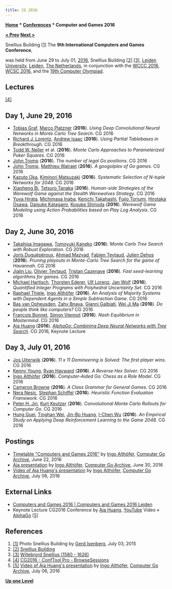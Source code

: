 ```yaml
---
title: CG 2016
---
```

**[Home](Home "Home") * [Conferences](Conferences "Conferences") * Computer and Games 2016**

**[\< Prev](CG_2013 "CG 2013") [Next >](CG_2018 "CG 2018")**

[](File:SnelliusBuilding_2015.JPG) Snellius Building <a id="cite-note-1" href="#cite-ref-1">[1]</a>
The **9th International Computers and Games Conference**,

was held from June 29 to July 01, [2016](Timeline#2016 "Timeline"), Snellius Building <a id="cite-note-2" href="#cite-ref-2">[2]</a> <a id="cite-note-3" href="#cite-ref-3">[3]</a>, [Leiden University](Leiden_University "Leiden University"), [Leiden](https://en.wikipedia.org/wiki/Leiden), [The Netherlands](https://en.wikipedia.org/wiki/Netherlands), in conjunction with the [WCCC 2016](WCCC_2016 "WCCC 2016"), [WCSC 2016](WCSC_2016 "WCSC 2016"), and the [19th Computer Olympiad](19th_Computer_Olympiad "19th Computer Olympiad").

## Lectures

<a id="cite-note-4" href="#cite-ref-4">[4]</a>

## Day 1, June 29, 2016

- [Tobias Graf](index.php?title=Tobias_Graf&action=edit&redlink=1 "Tobias Graf (page does not exist)"), [Marco Platzner](index.php?title=Marco_Platzner&action=edit&redlink=1 "Marco Platzner (page does not exist)") (**2016**). *Using Deep Convolutional Neural Networks in Monte Carlo Tree Search*. CG 2016
- [Richard J. Lorentz](Richard_J._Lorentz "Richard J. Lorentz"), [Andrew Isaac](index.php?title=Andrew_Isaac&action=edit&redlink=1 "Andrew Isaac (page does not exist)") (**2016**). *Using Partial Tablebases in Breakthrough*. CG 2016
- [Todd W. Neller](Todd_W._Neller "Todd W. Neller") et al. (**2016**). *Monte Carlo Approaches to Parameterized Poker Squares*. CG 2016
- [John Tromp](John_Tromp "John Tromp") (**2016**). *The number of legal Go positions*. CG 2016
- [John Tromp](John_Tromp "John Tromp"), [Matthieu Walraet](Matthieu_Walraet "Matthieu Walraet") (**2016**). *A googolplex of Go games*. CG 2016
- [Kazuto Oka](index.php?title=Kazuto_Oka&action=edit&redlink=1 "Kazuto Oka (page does not exist)"), [Kiminori Matsuzaki](index.php?title=Kiminori_Matsuzaki&action=edit&redlink=1 "Kiminori Matsuzaki (page does not exist)") (**2016**). *Systematic Selection of N-tuple Networks for 2048*. CG 2016
- [Xiaoheng Bi](index.php?title=Xiaoheng_Bi&action=edit&redlink=1 "Xiaoheng Bi (page does not exist)"), [Tetsuro Tanaka](Tetsuro_Tanaka "Tetsuro Tanaka") (**2016**). *Human-side Strategies of the Werewolf Game against the Stealth Werewolves Strategy*. CG 2016
- [Yuya Hirata](index.php?title=Yuya_Hirata&action=edit&redlink=1 "Yuya Hirata (page does not exist)"), [Michimasa Inaba](index.php?title=Michimasa_Inaba&action=edit&redlink=1 "Michimasa Inaba (page does not exist)"), [Kenichi Takahashi](index.php?title=Kenichi_Takahashi&action=edit&redlink=1 "Kenichi Takahashi (page does not exist)"), [Fujio Toriumi](index.php?title=Fujio_Toriumi&action=edit&redlink=1 "Fujio Toriumi (page does not exist)"), [Hirotaka Osawa](index.php?title=Hirotaka_Osawa&action=edit&redlink=1 "Hirotaka Osawa (page does not exist)"), [Daisuke Katagami](index.php?title=Daisuke_Katagami&action=edit&redlink=1 "Daisuke Katagami (page does not exist)"), [Kosuke Shinoda](index.php?title=Kosuke_Shinoda&action=edit&redlink=1 "Kosuke Shinoda (page does not exist)") (**2016**). *Werewolf Game Modeling using Action Probabilities based on Play Log Analysis*. CG 2016

## Day 2, June 30, 2016

- [Takahisa Imagawa](index.php?title=Takahisa_Imagawa&action=edit&redlink=1 "Takahisa Imagawa (page does not exist)"), [Tomoyuki Kaneko](Tomoyuki_Kaneko "Tomoyuki Kaneko") (**2016**). *Monte Carlo Tree Search with Robust Exploration*. CG 2016
- [Joris Duguépéroux](index.php?title=Joris_Dugu%C3%A9p%C3%A9roux&action=edit&redlink=1 "Joris Duguépéroux (page does not exist)"), [Ahmad Mazyad](index.php?title=Ahmad_Mazyad&action=edit&redlink=1 "Ahmad Mazyad (page does not exist)"), [Fabien Teytaud](Fabien_Teytaud "Fabien Teytaud"), [Julien Dehos](index.php?title=Julien_Dehos&action=edit&redlink=1 "Julien Dehos (page does not exist)") (**2016**). *Pruning playouts in Monte-Carlo Tree Search for the game of Havannah*. CG 2016
- [Jialin Liu](index.php?title=Jialin_Liu&action=edit&redlink=1 "Jialin Liu (page does not exist)"), [Olivier Teytaud](Olivier_Teytaud "Olivier Teytaud"), [Tristan Cazenave](Tristan_Cazenave "Tristan Cazenave") (**2016**). *Fast seed-learning algorithms for games*. CG 2016
- [Michael Hartisch](index.php?title=Michael_Hartisch&action=edit&redlink=1 "Michael Hartisch (page does not exist)"), [Thorsten Ederer](index.php?title=Thorsten_Ederer&action=edit&redlink=1 "Thorsten Ederer (page does not exist)"), [Ulf Lorenz](Ulf_Lorenz "Ulf Lorenz"), [Jan Wolf](index.php?title=Jan_Wolf&action=edit&redlink=1 "Jan Wolf (page does not exist)") (**2016**). *Quantified Integer Programs with Polyhedral Uncertainty Set*. CG 2016
- [Raphael Thiele](index.php?title=Raphael_Thiele&action=edit&redlink=1 "Raphael Thiele (page does not exist)"), [Ingo Althöfer](Ingo_Alth%C3%B6fer "Ingo Althöfer") (**2016**). *An Analysis of Majority Systems with Dependent Agents in a Simple Subtraction Game*. CG 2016
- [Bas van Opheusden](index.php?title=Bas_van_Opheusden&action=edit&redlink=1 "Bas van Opheusden (page does not exist)"), [Zahy Bnaya](index.php?title=Zahy_Bnaya&action=edit&redlink=1 "Zahy Bnaya (page does not exist)"), [Gianni Galbiati](index.php?title=Gianni_Galbiati&action=edit&redlink=1 "Gianni Galbiati (page does not exist)"), [Wei Ji Ma](index.php?title=Wei_Ji_Ma&action=edit&redlink=1 "Wei Ji Ma (page does not exist)") (**2016**). *Do people think like computers?* CG 2016
- [Francois Bonnet](index.php?title=Francois_Bonnet&action=edit&redlink=1 "Francois Bonnet (page does not exist)"), [Simon Viennot](Simon_Viennot "Simon Viennot") (**2016**). *Nash Equilibrium in Mastermind*. CG 2016
- [Aja Huang](Shih-Chieh_Huang "Shih-Chieh Huang") (**2016**). *[AlphaGo: Combining Deep Neural Networks with Tree Search](CG_2016#Keynote "CG 2016")*. CG 2016, Keynote Lecture

## Day 3, July 01, 2016

- [Jos Uiterwijk](Jos_Uiterwijk "Jos Uiterwijk") (**2016**). *11 x 11 Domineering is Solved: The first player wins*. CG 2016
- [Kenny Young](index.php?title=Kenny_Young&action=edit&redlink=1 "Kenny Young (page does not exist)"), [Ryan Hayward](Ryan_Hayward "Ryan Hayward") (**2016**). *A Reverse Hex Solver*. CG 2016
- [Ingo Althöfer](Ingo_Alth%C3%B6fer "Ingo Althöfer") (**2016**). *Computer-Aided Go: Chess as a Role Model*. CG 2016
- [Cameron Browne](Cameron_Browne "Cameron Browne") (**2016**). *A Class Grammar for General Games*. CG 2016
- [Nera Nesic](index.php?title=Nera_Nesic&action=edit&redlink=1 "Nera Nesic (page does not exist)"), [Stephan Schiffel](Stephan_Schiffel "Stephan Schiffel") (**2016**). *Heuristic Function Evaluation Framework*. CG 2016
- [Peter H. Jin](index.php?title=Peter_H._Jin&action=edit&redlink=1 "Peter H. Jin (page does not exist)"), [Kurt Keutzer](index.php?title=Kurt_Keutzer&action=edit&redlink=1 "Kurt Keutzer (page does not exist)") (**2016**). *Convolutional Monte Carlo Rollouts for Computer Go*. CG 2016
- [Hung Guei](index.php?title=Hung_Guei&action=edit&redlink=1 "Hung Guei (page does not exist)"), [Tinghan Wei](index.php?title=Tinghan_Wei&action=edit&redlink=1 "Tinghan Wei (page does not exist)"), [Jin-Bo Huang](index.php?title=Jin-Bo_Huang&action=edit&redlink=1 "Jin-Bo Huang (page does not exist)"), [I-Chen Wu](I-Chen_Wu "I-Chen Wu") (**2016**). *An Empirical Study on Applying Deep Reinforcement Learning to the Game 2048*. CG 2016

## Postings

- [Timetable "Computers and Games 2016"](https://groups.google.com/d/msg/computer-go-archive/Q3hfxNJQX7M/dNeFLRqjAgAJ) by [Ingo Althöfer](Ingo_Alth%C3%B6fer "Ingo Althöfer"), [Computer Go Archive](https://groups.google.com/forum/#!forum/computer-go-archive), June 22, 2016
- [Aja presentation](https://groups.google.com/d/msg/computer-go-archive/HWyRNfDFQ-k/MqaD6tUEBQAJ) by [Ingo Althöfer](Ingo_Alth%C3%B6fer "Ingo Althöfer"), [Computer Go Archive](https://groups.google.com/forum/#!forum/computer-go-archive), June 30, 2016
- [Video of Aja Huang's presentation](https://groups.google.com/d/msg/computer-go-archive/f1_a513M43k/Lk5YAdH8BgAJ) by [Ingo Althöfer](Ingo_Alth%C3%B6fer "Ingo Althöfer"), [Computer Go Archive](https://groups.google.com/forum/#!forum/computer-go-archive), July 06, 2016

## External Links

- [Computers and Games 2016 | Computers and Games 2016 Leiden](https://cg2016leiden.wordpress.com/)
- Keynote Lecture CG2016 Conference by [Aja Huang](Shih-Chieh_Huang "Shih-Chieh Huang"), [YouTube](https://en.wikipedia.org/wiki/YouTube) Video » [AlphaGo](index.php?title=AlphaGo&action=edit&redlink=1 "AlphaGo (page does not exist)") <a id="cite-note-5" href="#cite-ref-5">[5]</a>

## References

1. <a id="cite-ref-1" href="#cite-note-1">[1]</a> Photo Snellius Building by [Gerd Isenberg](Gerd_Isenberg "Gerd Isenberg"), July 03, 2015
1. <a id="cite-ref-2" href="#cite-note-2">[2]</a> [Snellius Building](https://www.universiteitleiden.nl/en/locations/snellius-building#tab-1)
1. <a id="cite-ref-3" href="#cite-note-3">[3]</a> [Willebrord Snellius (1580 - 1626)](Mathematician#WSnellius "Mathematician")
1. <a id="cite-ref-4" href="#cite-note-4">[4]</a> [CG2016 - ConfTool Pro - BrowseSessions](https://www.conftool.net/cg2016/sessions.php)
1. <a id="cite-ref-5" href="#cite-note-5">[5]</a> [Video of Aja Huang's presentation](https://groups.google.com/d/msg/computer-go-archive/f1_a513M43k/Lk5YAdH8BgAJ) by [Ingo Althöfer](Ingo_Alth%C3%B6fer "Ingo Althöfer"), [Computer Go Archive](https://groups.google.com/forum/#!forum/computer-go-archive), July 06, 2016

**[Up one Level](Conferences "Conferences")**

